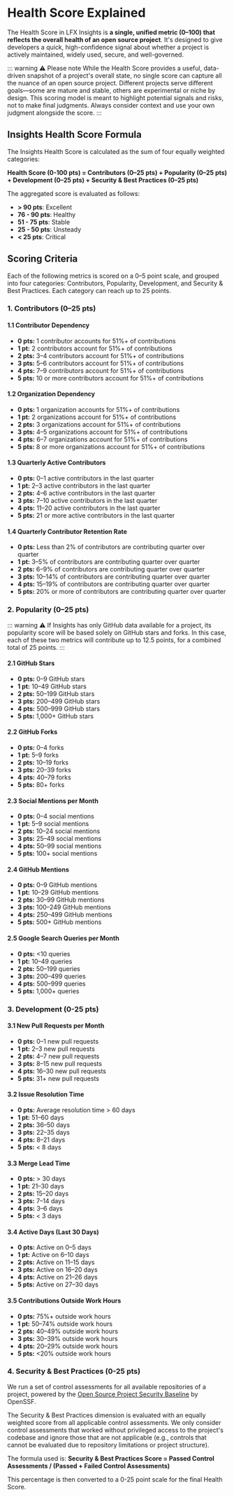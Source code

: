 # Health Score Explained

The Health Score in LFX Insights is **a single, unified metric (0–100) that reflects the overall health of an open source project**. It's designed to give developers a quick, high-confidence signal about whether a project is actively maintained, widely used, secure, and well-governed.

::: warning ⚠️ Please note
While the Health Score provides a useful, data-driven snapshot of a project's overall state, no single score can capture all the nuance of an open source project. Different projects serve different goals—some are mature and stable, others are experimental or niche by design. This scoring model is meant to highlight potential signals and risks, not to make final judgments. Always consider context and use your own judgment alongside the score.
:::

## Insights Health Score Formula

The Insights Health Score is calculated as the sum of four equally weighted categories:

**Health Score (0-100 pts) = Contributors (0–25 pts) + Popularity (0–25 pts) + Development (0–25 pts) + Security & Best Practices (0–25 pts)**

The aggregated score is evaluated as follows:

- **> 90 pts**: Excellent
- **76 - 90 pts**: Healthy
- **51 - 75 pts**: Stable
- **25 - 50 pts**: Unsteady
- **< 25 pts**: Critical

## Scoring Criteria

Each of the following metrics is scored on a 0–5 point scale, and grouped into four categories: Contributors, Popularity, Development, and Security & Best Practices. Each category can reach up to 25 points.

### 1. Contributors (0–25 pts)

#### 1.1 Contributor Dependency
- **0 pts:** 1 contributor accounts for 51%+ of contributions  
- **1 pt:** 2 contributors account for 51%+ of contributions  
- **2 pts:** 3–4 contributors account for 51%+ of contributions  
- **3 pts:** 5–6 contributors account for 51%+ of contributions  
- **4 pts:** 7–9 contributors account for 51%+ of contributions  
- **5 pts:** 10 or more contributors account for 51%+ of contributions  

#### 1.2 Organization Dependency
- **0 pts:** 1 organization accounts for 51%+ of contributions  
- **1 pt:** 2 organizations account for 51%+ of contributions  
- **2 pts:** 3 organizations account for 51%+ of contributions  
- **3 pts:** 4–5 organizations account for 51%+ of contributions  
- **4 pts:** 6–7 organizations account for 51%+ of contributions  
- **5 pts:** 8 or more organizations account for 51%+ of contributions  

#### 1.3 Quarterly Active Contributors
- **0 pts:** 0–1 active contributors in the last quarter  
- **1 pt:** 2–3 active contributors in the last quarter  
- **2 pts:** 4–6 active contributors in the last quarter  
- **3 pts:** 7–10 active contributors in the last quarter  
- **4 pts:** 11–20 active contributors in the last quarter  
- **5 pts:** 21 or more active contributors in the last quarter  

#### 1.4 Quarterly Contributor Retention Rate
- **0 pts:** Less than 2% of contributors are contributing quarter over quarter  
- **1 pt:** 3–5% of contributors are contributing quarter over quarter  
- **2 pts:** 6–9% of contributors are contributing quarter over quarter  
- **3 pts:** 10–14% of contributors are contributing quarter over quarter  
- **4 pts:** 15–19% of contributors are contributing quarter over quarter  
- **5 pts:** 20% or more of contributors are contributing quarter over quarter  

### 2. Popularity (0–25 pts)

::: warning ⚠️ If Insights has only GitHub data available for a project, its popularity score will be based solely on GitHub stars and forks. In this case, each of these two metrics will contribute up to 12.5 points, for a combined total of 25 points.
:::

#### 2.1 GitHub Stars
- **0 pts:** 0–9 GitHub stars  
- **1 pt:** 10–49 GitHub stars  
- **2 pts:** 50–199 GitHub stars  
- **3 pts:** 200–499 GitHub stars  
- **4 pts:** 500–999 GitHub stars  
- **5 pts:** 1,000+ GitHub stars  

#### 2.2 GitHub Forks
- **0 pts:** 0–4 forks  
- **1 pt:** 5–9 forks  
- **2 pts:** 10–19 forks  
- **3 pts:** 20–39 forks  
- **4 pts:** 40–79 forks  
- **5 pts:** 80+ forks  

#### 2.3 Social Mentions per Month
- **0 pts:** 0–4 social mentions  
- **1 pt:** 5–9 social mentions  
- **2 pts:** 10–24 social mentions  
- **3 pts:** 25–49 social mentions  
- **4 pts:** 50–99 social mentions  
- **5 pts:** 100+ social mentions  

#### 2.4 GitHub Mentions
- **0 pts:** 0–9 GitHub mentions  
- **1 pt:** 10–29 GitHub mentions  
- **2 pts:** 30–99 GitHub mentions  
- **3 pts:** 100–249 GitHub mentions  
- **4 pts:** 250–499 GitHub mentions  
- **5 pts:** 500+ GitHub mentions  

#### 2.5 Google Search Queries per Month
- **0 pts:** <10 queries  
- **1 pt:** 10–49 queries  
- **2 pts:** 50–199 queries  
- **3 pts:** 200–499 queries  
- **4 pts:** 500–999 queries  
- **5 pts:** 1,000+ queries  


### 3. Development (0-25 pts)

#### 3.1 New Pull Requests per Month
- **0 pts:** 0–1 new pull requests
- **1 pt:** 2–3 new pull requests
- **2 pts:** 4–7 new pull requests
- **3 pts:** 8–15 new pull requests
- **4 pts:** 16–30 new pull requests
- **5 pts:** 31+ new pull requests

#### 3.2 Issue Resolution Time
- **0 pts:** Average resolution time > 60 days
- **1 pt:** 51–60 days
- **2 pts:** 36–50 days
- **3 pts:** 22–35 days
- **4 pts:** 8–21 days
- **5 pts:** < 8 days

#### 3.3 Merge Lead Time
- **0 pts:** > 30 days
- **1 pt:** 21–30 days
- **2 pts:** 15–20 days
- **3 pts:** 7–14 days
- **4 pts:** 3–6 days
- **5 pts:** < 3 days

#### 3.4 Active Days (Last 30 Days)
- **0 pts:** Active on 0–5 days
- **1 pt:** Active on 6–10 days
- **2 pts:** Active on 11–15 days
- **3 pts:** Active on 16–20 days
- **4 pts:** Active on 21–26 days
- **5 pts:** Active on 27–30 days

#### 3.5 Contributions Outside Work Hours
- **0 pts:** 75%+ outside work hours
- **1 pt:** 50–74% outside work hours
- **2 pts:** 40–49% outside work hours
- **3 pts:** 30–39% outside work hours
- **4 pts:** 20–29% outside work hours
- **5 pts:** <20% outside work hours

### 4. Security & Best Practices (0-25 pts)

We run a set of control assessments for all available repositories of a project, powered by the [Open Source Project Security Baseline](https://baseline.openssf.org) by OpenSSF.

The Security & Best Practices dimension is evaluated with an equally weighted score from all applicable control assessments. We only consider control assessments that worked without privileged access to the project's codebase and ignore those that are not applicable (e.g., controls that cannot be evaluated due to repository limitations or project structure).

The formula used is:
**Security & Best Practices Score = Passed Control Assessments / (Passed + Failed Control Assessments)**

This percentage is then converted to a 0-25 point scale for the final Health Score.
